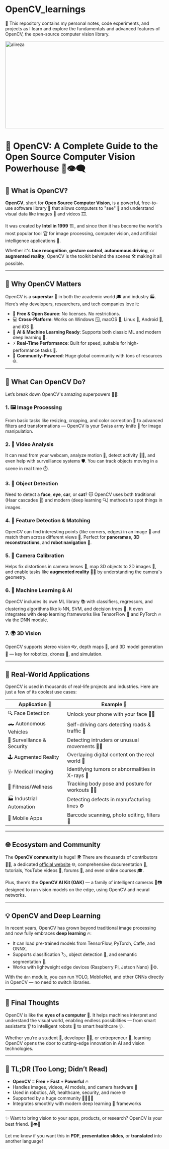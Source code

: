 # OpenCV_learnings
📸 This repository contains my personal notes, code experiments, and projects as I learn and explore the fundamentals and advanced features of OpenCV, the open-source computer vision library.


<img width="1284" height="276" alt="alireza" src="https://github.com/user-attachments/assets/e024fd79-6d4f-4f8b-a136-c0a924bcb7c3" />


# 🌟 OpenCV: A Complete Guide to the Open Source Computer Vision Powerhouse 🚀👁️‍🗨️

## 👋 What is OpenCV?

**OpenCV**, short for **Open Source Computer Vision**, is a powerful, free-to-use software library 🎁 that allows computers to "see" 👀 and understand visual data like images 📸 and videos 🎞️.

It was created by **Intel in 1999** 🏗️, and since then it has become the world's most popular tool 🏆 for image processing, computer vision, and artificial intelligence applications 🤖.

Whether it's **face recognition**, **gesture control**, **autonomous driving**, or **augmented reality**, OpenCV is the toolkit behind the scenes 🛠️ making it all possible.

---

## 🎯 Why OpenCV Matters

OpenCV is a **superstar** 🌟 in both the academic world 🎓 and industry 🏭. Here’s why developers, researchers, and tech companies love it:

* 💸 **Free & Open Source**: No licenses. No restrictions.
* 💻 **Cross-Platform**: Works on Windows 🪟, macOS 🍎, Linux 🐧, Android 🤖, and iOS 📱.
* 🧠 **AI & Machine Learning Ready**: Supports both classic ML and modern deep learning 🧠.
* ⚡ **Real-Time Performance**: Built for speed, suitable for high-performance tasks 🚀.
* 🤝 **Community-Powered**: Huge global community with tons of resources 🌐.

---

## 🧱 What Can OpenCV Do?

Let’s break down OpenCV's amazing superpowers 🦸‍♂️:

### 1. 🖼️ Image Processing

From basic tasks like resizing, cropping, and color correction 🌈 to advanced filters and transformations — OpenCV is your Swiss army knife 🔪 for image manipulation.

### 2. 🎥 Video Analysis

It can read from your webcam, analyze motion 🕺, detect activity 🚶‍♂️, and even help with surveillance systems 🛡️. You can track objects moving in a scene in real time ⏱️.

### 3. 🧍 Object Detection

Need to detect a **face**, **eye**, **car**, or **cat**? 🐱 OpenCV uses both traditional (Haar cascades 📐) and modern (deep learning 🔍) methods to spot things in images.

### 4. 🧩 Feature Detection & Matching

OpenCV can find interesting points (like corners, edges) in an image 📍 and match them across different views 🧭. Perfect for **panoramas**, **3D reconstructions**, and **robot navigation** 🤖.

### 5. 📸 Camera Calibration

Helps fix distortions in camera lenses 🎯, map 3D objects to 2D images 📐, and enable tasks like **augmented reality** 🧙‍♂️ by understanding the camera's geometry.

### 6. 🧠 Machine Learning & AI

OpenCV includes its own ML library 📚 with classifiers, regressors, and clustering algorithms like k-NN, SVM, and decision trees 🌳. It even integrates with deep learning frameworks like TensorFlow 🧠 and PyTorch 🔥 via the DNN module.

### 7. 🌍 3D Vision

OpenCV supports stereo vision 👓, depth maps 🌊, and 3D model generation 🧱 — key for robotics, drones 🚁, and simulation.

---

## 🤖 Real-World Applications

OpenCV is used in thousands of real-life projects and industries. Here are just a few of its coolest use cases:

| Application 🌟             | Example 🚀                                        |
| -------------------------- | ------------------------------------------------- |
| 🔍 Face Detection          | Unlock your phone with your face 🧑‍💻            |
| 🛻 Autonomous Vehicles     | Self-driving cars detecting roads & traffic 🚦    |
| 🛑 Surveillance & Security | Detecting intruders or unusual movements 🕵️‍♂️   |
| 🕹️ Augmented Reality      | Overlaying digital content on the real world 🧠   |
| 🩺 Medical Imaging         | Identifying tumors or abnormalities in X-rays 🧬  |
| 💪 Fitness/Wellness        | Tracking body pose and posture for workouts 🧘‍♀️ |
| 🏭 Industrial Automation   | Detecting defects in manufacturing lines ⚙️       |
| 📱 Mobile Apps             | Barcode scanning, photo editing, filters 🎨       |

---

## 🌐 Ecosystem and Community

The **OpenCV community** is huge! 🌍 There are thousands of contributors 🧑‍💻, a dedicated [official website](https://opencv.org/) 🌐, comprehensive documentation 📖, tutorials, YouTube videos 🎥, forums 💬, and even online courses 🎓.

Plus, there’s the **OpenCV AI Kit (OAK)** — a family of intelligent cameras 🧠📷 designed to run vision models on the edge, using OpenCV and neural networks.

---

## 💡 OpenCV and Deep Learning

In recent years, OpenCV has grown beyond traditional image processing and now fully embraces **deep learning** 🔥:

* It can load pre-trained models from TensorFlow, PyTorch, Caffe, and ONNX.
* Supports classification 🏷️, object detection 🎯, and semantic segmentation 🧠.
* Works with lightweight edge devices (Raspberry Pi, Jetson Nano) 🍓⚙️.

With the `dnn` module, you can run YOLO, MobileNet, and other CNNs directly in OpenCV — no need to switch libraries.

---

## 🧭 Final Thoughts

OpenCV is like the **eyes of a computer** 🧿. It helps machines interpret and understand the visual world, enabling endless possibilities — from smart assistants 👂 to intelligent robots 🤖 to smart healthcare 🩺.

Whether you’re a student 🌱, developer 👨‍💻, or entrepreneur 🚀, learning OpenCV opens the door to cutting-edge innovation in AI and vision technologies.

---

## 🌈 TL;DR (Too Long; Didn’t Read)

* **OpenCV = Free + Fast + Powerful** 🔥
* Handles images, videos, AI models, and camera hardware 🎥
* Used in robotics, AR, healthcare, security, and more 🌐
* Supported by a huge community 👨‍👩‍👧‍👦
* Integrates smoothly with modern deep learning 🧠 frameworks

---

✨ Want to bring vision to your apps, products, or research? OpenCV is your best friend. 🫱👁️🫲

Let me know if you want this in **PDF**, **presentation slides**, or **translated** into another language!

